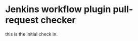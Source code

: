 Jenkins workflow plugin pull-request checker
============================================

this is the initial check in.
